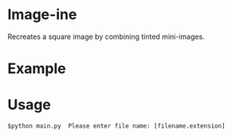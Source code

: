 # Image-ine
Recreates a square image by combining tinted mini-images.

# Example


# Usage
`$python main.py 
Please enter file name: [filename.extension]`
